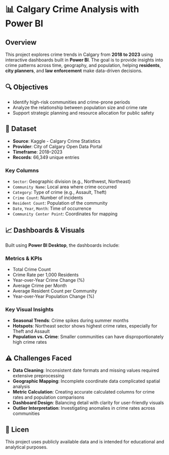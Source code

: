 # 📊 Calgary Crime Analysis with Power BI

## Overview

This project explores crime trends in Calgary from **2018 to 2023** using interactive dashboards built in **Power BI**. The goal is to provide insights into crime patterns across time, geography, and population, helping **residents**, **city planners**, and **law enforcement** make data-driven decisions.

## 🔍 Objectives

- Identify high-risk communities and crime-prone periods
- Analyze the relationship between population size and crime rate
- Support strategic planning and resource allocation for public safety

## 📁 Dataset

- **Source**: Kaggle - Calgary Crime Statistics
- **Provider**: City of Calgary Open Data Portal
- **Timeframe**: 2018–2023
- **Records**: 66,349 unique entries

### Key Columns

- `Sector`: Geographic division (e.g., Northwest, Northeast)
- `Community Name`: Local area where crime occurred
- `Category`: Type of crime (e.g., Assault, Theft)
- `Crime Count`: Number of incidents
- `Resident Count`: Population of the community
- `Date`, `Year`, `Month`: Time of occurrence
- `Community Center Point`: Coordinates for mapping

## 📈 Dashboards & Visuals

Built using **Power BI Desktop**, the dashboards include:

### Metrics & KPIs

- Total Crime Count
- Crime Rate per 1,000 Residents
- Year-over-Year Crime Change (%)
- Average Crime per Month
- Average Resident Count per Community
- Year-over-Year Population Change (%)

### Key Visual Insights

- **Seasonal Trends**: Crime spikes during summer months
- **Hotspots**: Northeast sector shows highest crime rates, especially for Theft and Assault
- **Population vs. Crime**: Smaller communities can have disproportionately high crime rates

## ⚠️ Challenges Faced

- **Data Cleaning**: Inconsistent date formats and missing values required extensive preprocessing
- **Geographic Mapping**: Incomplete coordinate data complicated spatial analysis
- **Metric Calculation**: Creating accurate calculated columns for crime rates and population comparisons
- **Dashboard Design**: Balancing detail with clarity for user-friendly visuals
- **Outlier Interpretation**: Investigating anomalies in crime rates across communities



## 📜 Licen
This project uses publicly available data and is intended for educational and analytical purposes.
